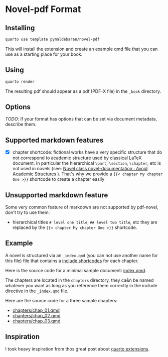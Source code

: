 # Novel-pdf Format

## Installing

```bash
quarto use template pymaldebaran/novel-pdf
```

This will install the extension and create an example qmd file that you can use as a starting place for your book.

## Using

```bash
quarto render
```

The resulting pdf should appear as a pdf (PDF-X file) in the `_book` directory.

## Options

*TODO*: If your format has options that can be set via document metadata, describe them.

## Supported markdown features

- [x] chapter shortcode: fictional works have a very specific structure that do not correspond to academic structure used by classical LaTeX document. In particular the hierarchical `\part`, `\section`, `\chapter`, etc is not used in novels (see: [Novel class novel-documentation : Avoid Academic Structures](https://ctan.math.illinois.edu/macros/luatex/latex/novel/doc/novel-documentation.html#h1.2.3) ). That's why we provide a `{{< chapter My chapter One >}}` shortcode to create a chapter easily

## Unsupported markdown feature

Some very common feature of markdown are not supported by pdf-novel, don't try to use them:

- hierarchical titles `# level one title`, `## level two title`, etc they are replaced by the `{{< chapter My chapter One >}}` shortcode.

## Example

A novel is structured via an `_index.qmd` (you can not use another name for this file) file that contains a [include shortcodes]() for each chapter.

Here is the source code for a minimal sample document: [index.qmd](_index.qmd).

The chapters are located in the `chapters` directory, they ca&n be named whatever you want as long as you reference them correctly in the include directive in the `_index.qmd` file.

Here are the source code for a three sample chapters:

-	[chapters/chap_01.qmd](chapters/chap_01.qmd)
-	[chapters/chap_02.qmd](chapters/chap_02.qmd)
-	[chapters/chap_03.qmd](chapters/chap_03.qmd)

## Inspiration

I took heavy inspiration from thos great post about [quarto extensions](https://www.cynthiahqy.com/posts/quarto-extensions-explainer/index.html).
